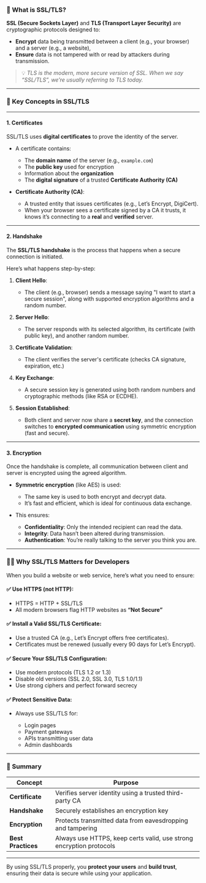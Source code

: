 
### 🔐 What is SSL/TLS?

**SSL (Secure Sockets Layer)** and **TLS (Transport Layer Security)** are cryptographic protocols designed to:

* **Encrypt** data being transmitted between a client (e.g., your browser) and a server (e.g., a website),
* **Ensure** data is not tampered with or read by attackers during transmission.

> 💡 *TLS is the modern, more secure version of SSL. When we say “SSL/TLS”, we’re usually referring to TLS today.*

---

### 🔑 Key Concepts in SSL/TLS

---

#### 1. **Certificates**

SSL/TLS uses **digital certificates** to prove the identity of the server.

* A certificate contains:

  * The **domain name** of the server (e.g., `example.com`)
  * The **public key** used for encryption
  * Information about the **organization**
  * The **digital signature** of a trusted **Certificate Authority (CA)**

* **Certificate Authority (CA)**:

  * A trusted entity that issues certificates (e.g., Let’s Encrypt, DigiCert).
  * When your browser sees a certificate signed by a CA it trusts, it knows it’s connecting to a **real** and **verified** server.

---

#### 2. **Handshake**

The **SSL/TLS handshake** is the process that happens when a secure connection is initiated.

Here’s what happens step-by-step:

1. **Client Hello**:

   * The client (e.g., browser) sends a message saying "I want to start a secure session", along with supported encryption algorithms and a random number.

2. **Server Hello**:

   * The server responds with its selected algorithm, its certificate (with public key), and another random number.

3. **Certificate Validation**:

   * The client verifies the server's certificate (checks CA signature, expiration, etc.)

4. **Key Exchange**:

   * A secure session key is generated using both random numbers and cryptographic methods (like RSA or ECDHE).

5. **Session Established**:

   * Both client and server now share a **secret key**, and the connection switches to **encrypted communication** using symmetric encryption (fast and secure).

---

#### 3. **Encryption**

Once the handshake is complete, all communication between client and server is encrypted using the agreed algorithm.

* **Symmetric encryption** (like AES) is used:

  * The same key is used to both encrypt and decrypt data.
  * It’s fast and efficient, which is ideal for continuous data exchange.

* This ensures:

  * **Confidentiality**: Only the intended recipient can read the data.
  * **Integrity**: Data hasn’t been altered during transmission.
  * **Authentication**: You’re really talking to the server you think you are.

---

### 🧑‍💻 Why SSL/TLS Matters for Developers

When you build a website or web service, here’s what you need to ensure:

#### ✅ Use HTTPS (not HTTP):

* HTTPS = HTTP + SSL/TLS
* All modern browsers flag HTTP websites as **“Not Secure”**

#### ✅ Install a Valid SSL/TLS Certificate:

* Use a trusted CA (e.g., Let’s Encrypt offers free certificates).
* Certificates must be renewed (usually every 90 days for Let’s Encrypt).

#### ✅ Secure Your SSL/TLS Configuration:

* Use modern protocols (TLS 1.2 or 1.3)
* Disable old versions (SSL 2.0, SSL 3.0, TLS 1.0/1.1)
* Use strong ciphers and perfect forward secrecy

#### ✅ Protect Sensitive Data:

* Always use SSL/TLS for:

  * Login pages
  * Payment gateways
  * APIs transmitting user data
  * Admin dashboards

---

### 🧠 Summary

| Concept            | Purpose                                                             |
| ------------------ | ------------------------------------------------------------------- |
| **Certificate**    | Verifies server identity using a trusted third-party CA             |
| **Handshake**      | Securely establishes an encryption key                              |
| **Encryption**     | Protects transmitted data from eavesdropping and tampering          |
| **Best Practices** | Always use HTTPS, keep certs valid, use strong encryption protocols |

---

By using SSL/TLS properly, you **protect your users** and **build trust**, ensuring their data is secure while using your application.
